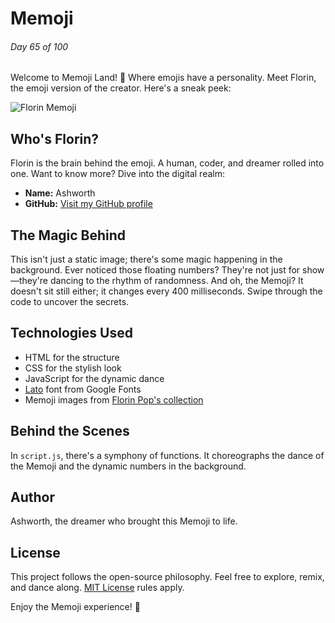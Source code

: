# Memoji

###### Day 65 of 100

Welcome to Memoji Land! 🚀 Where emojis have a personality. Meet Florin, the emoji version of the creator. Here's a sneak peek:

![Florin Memoji](https://www.florin-pop.com/images/memoji-1.png)

## Who's Florin?

Florin is the brain behind the emoji. A human, coder, and dreamer rolled into one. Want to know more? Dive into the digital realm:

- **Name:** Ashworth
- **GitHub:** [Visit my GitHub profile](https://github.com/Ashworth836)

## The Magic Behind

This isn't just a static image; there's some magic happening in the background. Ever noticed those floating numbers? They're not just for show—they're dancing to the rhythm of randomness. And oh, the Memoji? It doesn't sit still either; it changes every 400 milliseconds. Swipe through the code to uncover the secrets.

## Technologies Used

- HTML for the structure
- CSS for the stylish look
- JavaScript for the dynamic dance
- [Lato](https://fonts.google.com/specimen/Lato) font from Google Fonts
- Memoji images from [Florin Pop's collection](https://www.florin-pop.com/images/memoji-1.png)

## Behind the Scenes

In `script.js`, there's a symphony of functions. It choreographs the dance of the Memoji and the dynamic numbers in the background.

## Author

Ashworth, the dreamer who brought this Memoji to life.

## License

This project follows the open-source philosophy. Feel free to explore, remix, and dance along. [MIT License](LICENSE) rules apply.

Enjoy the Memoji experience! 🌟
